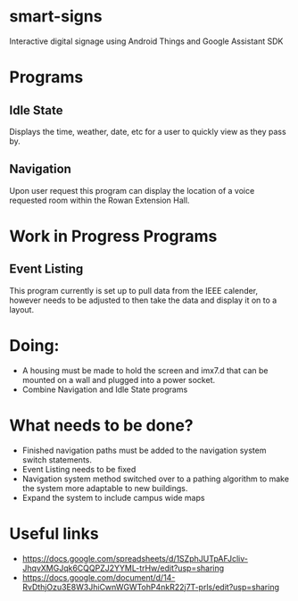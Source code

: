 # smart-signs
Interactive digital signage using Android Things and Google Assistant SDK

# Programs
## Idle State
Displays the time, weather, date, etc for a user to quickly view as they pass by.
## Navigation
Upon user request this program can display the location of a voice requested room within the Rowan Extension Hall.

# Work in Progress Programs
## Event Listing
This program currently is set up to pull data from the IEEE calender, however needs to be adjusted to then take the data and display it on to a layout.

# Doing:
- A housing must be made to hold the screen and imx7.d that can be mounted on a wall and plugged into a power socket.
- Combine Navigation and Idle State programs

# What needs to be done?
- Finished navigation paths must be added to the navigation system switch statements.
- Event Listing needs to be fixed
- Navigation system method switched over to a pathing algorithm to make the system more adaptable to new buildings.
- Expand the system to include campus wide maps

# Useful links
- https://docs.google.com/spreadsheets/d/1SZphJUTpAFJcliv-JhqvXMGJqk6CQQPZJ2YYML-trHw/edit?usp=sharing
- https://docs.google.com/document/d/14-RvDthjOzu3E8W3JhiCwnWGWTohP4nkR22j7T-prls/edit?usp=sharing


